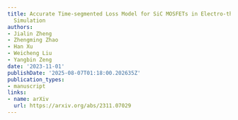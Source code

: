 ```yaml
---
title: Accurate Time-segmented Loss Model for SiC MOSFETs in Electro-thermal Multi-Rate
  Simulation
authors:
- Jialin Zheng
- Zhengming Zhao
- Han Xu
- Weicheng Liu
- Yangbin Zeng
date: '2023-11-01'
publishDate: '2025-08-07T01:18:00.202635Z'
publication_types:
- manuscript
links:
- name: arXiv
  url: https://arxiv.org/abs/2311.07029
---
```

